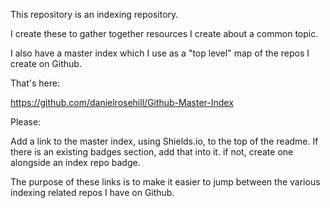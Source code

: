 This repository is an indexing repository. 

I create these to gather together resources I create about a common topic.

I also have a master index which I use as a "top level" map of the repos I create on Github.

That's here:

https://github.com/danielrosehill/Github-Master-Index

Please:

Add a link to the master index, using Shields.io, to the top of the readme. If there is an existing badges section, add that into it. if not, create one alongside an index repo badge.

The purpose of these links is to make it easier to jump between the various indexing related repos I have on Github.